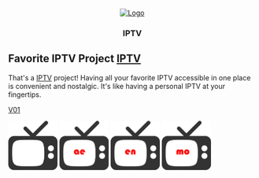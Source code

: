 <!-- PROJECT LOGO -->
<br />
<div align="center">
  <a href="https://github.com/280b9f9b/IPTV">
    <img src="https://280b9f9b.github.io/IPTV/Resource/main.png" alt="Logo" width="80" height="80">
  </a>

<h3 align="center">IPTV</h3>
</div>


<!-- GETTING STARTED -->
## Favorite IPTV Project [IPTV](https://280b9f9b.github.io/IPTV/IPTV)

That's a [IPTV](https://280b9f9b.github.io/IPTV/IPTV) project! Having all your favorite IPTV accessible in one place is convenient and nostalgic. It's like having a personal IPTV at your fingertips.






[V01](https://280b9f9b.github.io/IPTV/V01)


[<img src=https://raw.githubusercontent.com/280b9f9b/IPTV/main/img/main.png height=100/>](https://280b9f9b.github.io/IPTV/)
[<img src=https://raw.githubusercontent.com/280b9f9b/IPTV/main/img/ae.png height=100/>](https://280b9f9b.github.io/IPTV/ae/)
[<img src=https://raw.githubusercontent.com/280b9f9b/IPTV/main/img/en.png height=100/>](https://280b9f9b.github.io/IPTV/en/)
[<img src=https://raw.githubusercontent.com/280b9f9b/IPTV/main/img/mo.png height=100/>](https://280b9f9b.github.io/IPTV/mo/)
